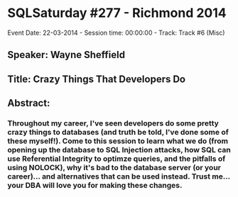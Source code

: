 # SQLSaturday #277 - Richmond 2014
Event Date: 22-03-2014 - Session time: 00:00:00 - Track: Track #6 (Misc)
## Speaker: Wayne Sheffield
## Title: Crazy Things That Developers Do
## Abstract:
### Throughout my career, I've seen developers do some pretty crazy things to databases (and truth be told, I've done some of these myself!). Come to this session to learn what we do (from opening up the database to SQL Injection attacks, how SQL can use Referential Integrity to optimze queries, and the pitfalls of using NOLOCK), why it's bad to the database server (or your career)... and alternatives that can be used instead. Trust me... your DBA will love you for making these changes.
